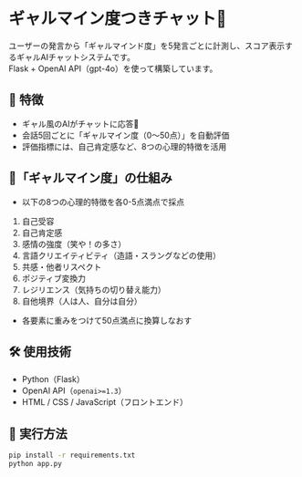 # ギャルマイン度つきチャット💖

ユーザーの発言から「ギャルマインド度」を5発言ごとに計測し、スコア表示するギャルAIチャットシステムです。  
Flask + OpenAI API（gpt-4o）を使って構築しています。

## 🌈 特徴

- ギャル風のAIがチャットに応答💋
- 会話5回ごとに「ギャルマイン度（0〜50点）」を自動評価
- 評価指標には、自己肯定感など、8つの心理的特徴を活用

## 👀「ギャルマイン度」の仕組み
- 以下の8つの心理的特徴を各0-5点満点で採点
1. 自己受容
2. 自己肯定感
3. 感情の強度（笑や！の多さ）
4. 言語クリエイティビティ（造語・スラングなどの使用）
5. 共感・他者リスペクト
6. ポジティブ変換力
7. レジリエンス（気持ちの切り替え能力）
8. 自他境界（人は人、自分は自分）
- 各要素に重みをつけて50点満点に換算しなおす

## 🛠 使用技術

- Python（Flask）
- OpenAI API（`openai>=1.3`）
- HTML / CSS / JavaScript（フロントエンド）

## 🚀 実行方法

```bash
pip install -r requirements.txt
python app.py
